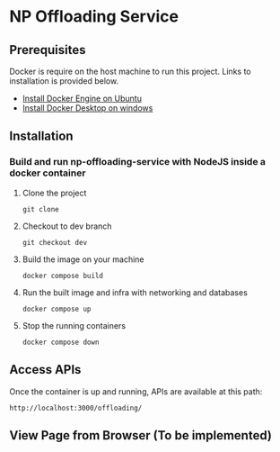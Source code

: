 # NP Offloading Service

## Prerequisites  

Docker is require on the host machine to run this project. Links to installation is provided below.  
* [Install Docker Engine on Ubuntu](https://docs.docker.com/engine/install/ubuntu/)  
* [Install Docker Desktop on windows](https://docs.docker.com/desktop/install/windows-install/)  

## Installation  

### Build and run np-offloading-service with NodeJS inside a docker container  

1. Clone the project  
    ```
    git clone 
    ```

2. Checkout to dev branch  
    ```
    git checkout dev
    ```

3. Build the image on your machine  
    ```
    docker compose build
    ```  

4. Run the built image and infra with networking and databases
    ```
    docker compose up
    ```

5. Stop the running containers
    ```
    docker compose down
    ```  

## Access APIs

Once the container is up and running, APIs are available at this path:
```
http://localhost:3000/offloading/
```

## View Page from Browser (To be implemented)